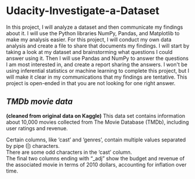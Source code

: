 # Udacity-Investigate-a-Dataset
In this project, I will analyze a dataset and then communicate my findings about it. I will use the Python libraries NumPy, Pandas, and Matplotlib to make my analysis easier.
For this project, I will conduct my own data analysis and create a file to share that documents my findings. I will start by taking a look at my dataset and brainstorming what questions I could answer using it. Then I will use Pandas and NumPy to answer the questions I am most interested in, and create a report sharing the answers. I won't be using inferential statistics or machine learning to complete this project, but I will make it clear in my communications that my findings are tentative. This project is open-ended in that you are not looking for one right answer.

## *TMDb movie data*  
**(cleaned from original data on Kaggle)**
This data set contains information about 10,000 movies collected from The Movie Database (TMDb), including user ratings and revenue. 

Certain columns, like ‘cast’ and ‘genres’, contain multiple values separated by pipe (|) characters.  
There are some odd characters in the ‘cast’ column.  
The final two columns ending with “_adj” show the budget and revenue of the associated movie in terms of 2010 dollars, accounting for inflation over time.  
